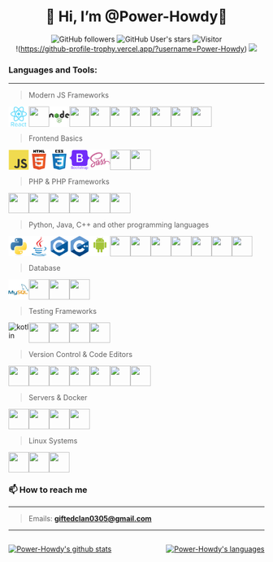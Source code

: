 <h1 align="center">👋 Hi, I’m @Power-Howdy👋</h1>


<div style="text-align: center;">

![GitHub followers](https://img.shields.io/github/followers/Power-Howdy?style=social)
![GitHub User's stars](https://img.shields.io/github/stars/Power-Howdy?style=social)
![Visitor](https://visitor-badge.laobi.icu/badge?page_id=Power-Howdy.*)
<br />
!(https://github-profile-trophy.vercel.app/?username=Power-Howdy)
![](https://camo.githubusercontent.com/992babdffd8c74a1502de375fbdf7e4d54773242/68747470733a2f2f6d656469612e67697068792e636f6d2f6d656469612f53576f536b4e36447854737a71494b4571762f67697068792e676966)

</div>
<h3 align="left">Languages and Tools:</h3>

------------

> Modern JS Frameworks
<div style="display: flex;">
<img src="https://raw.githubusercontent.com/devicons/devicon/master/icons/react/react-original-wordmark.svg"  alt="react" width="40" height="40" />
<img src="https://cdn.jsdelivr.net/gh/devicons/devicon/icons/angularjs/angularjs-original.svg" width="40" height="40"/>
<img src="https://raw.githubusercontent.com/devicons/devicon/master/icons/nodejs/nodejs-original-wordmark.svg" alt="nodejs" width="40" height="40" />      
<img src="https://cdn.jsdelivr.net/gh/devicons/devicon/icons/nextjs/nextjs-original-wordmark.svg" width="40" height="40" /> 
<img src="https://cdn.jsdelivr.net/gh/devicons/devicon/icons/express/express-original-wordmark.svg" width="40" height="40"/>
<img src="https://cdn.jsdelivr.net/gh/devicons/devicon/icons/electron/electron-original.svg" width="40" height="40" />
<img src="https://cdn.jsdelivr.net/gh/devicons/devicon/icons/redux/redux-original.svg" width="40" height="40"/>
<img src="https://cdn.jsdelivr.net/gh/devicons/devicon/icons/threejs/threejs-original.svg" width="40" height="40"/>
<img src="https://cdn.jsdelivr.net/gh/devicons/devicon/icons/typescript/typescript-original.svg" width="40" height="40"/>
<img src="https://cdn.jsdelivr.net/gh/devicons/devicon/icons/vuejs/vuejs-original.svg"  width="40" height="40"/>
</div>

> Frontend Basics
<div style="display: flex;">       
<img src="https://raw.githubusercontent.com/devicons/devicon/master/icons/javascript/javascript-original.svg" alt="javascript" width="40" height="40" /> 
<img src="https://raw.githubusercontent.com/devicons/devicon/master/icons/html5/html5-original-wordmark.svg" alt="html5" width="40" height="40" />
<img src="https://raw.githubusercontent.com/devicons/devicon/master/icons/css3/css3-original-wordmark.svg" alt="css3" width="40" height="40" />  
<img src="https://raw.githubusercontent.com/devicons/devicon/master/icons/bootstrap/bootstrap-plain-wordmark.svg" alt="bootstrap" width="40" height="40" /> 
<img src="https://raw.githubusercontent.com/devicons/devicon/master/icons/sass/sass-original.svg" alt="sass" width="40" height="40" /> 
<img src="https://cdn.jsdelivr.net/gh/devicons/devicon/icons/materialui/materialui-original.svg" width="40" height="40"/>          
<img src="https://cdn.jsdelivr.net/gh/devicons/devicon/icons/tailwindcss/tailwindcss-original-wordmark.svg" width="40" height="40"/>
</div>

> PHP & PHP Frameworks
<div style="display: flex;">   
<img src="https://cdn.jsdelivr.net/gh/devicons/devicon/icons/php/php-original.svg" width="40" height="40"/>
<img src="https://cdn.jsdelivr.net/gh/devicons/devicon/icons/laravel/laravel-plain-wordmark.svg" width="40" height="40"/>  
<img src="https://cdn.jsdelivr.net/gh/devicons/devicon/icons/codeigniter/codeigniter-plain-wordmark.svg"  width="40" height="40"/>
<img src="https://cdn.jsdelivr.net/gh/devicons/devicon/icons/symfony/symfony-original.svg" width="40" height="40" />
<img src="https://cdn.jsdelivr.net/gh/devicons/devicon/icons/yii/yii-original.svg" width="40" height="40"/>
<img src="https://cdn.jsdelivr.net/gh/devicons/devicon/icons/zend/zend-plain.svg" width="40" height="40"/>
</div>

> Python, Java, C++ and other programming languages
 <div style="display: flex;">           
<img src="https://raw.githubusercontent.com/devicons/devicon/master/icons/python/python-original.svg" alt="python" width="40" height="40" />
<img src="https://raw.githubusercontent.com/devicons/devicon/master/icons/java/java-original.svg" alt="java" width="40"  height="40" /> 
<img src="https://raw.githubusercontent.com/devicons/devicon/master/icons/c/c-original.svg" alt="c" width="40" height="40" />
<img src="https://raw.githubusercontent.com/devicons/devicon/master/icons/cplusplus/cplusplus-original.svg" alt="cplusplus" width="40" height="40" />      
<img src="https://raw.githubusercontent.com/devicons/devicon/master/icons/android/android-original-wordmark.svg" alt="android" width="40" height="40" />
<img src="https://cdn.jsdelivr.net/gh/devicons/devicon/icons/dart/dart-original.svg" width="40" height="40"/>          
<img src="https://cdn.jsdelivr.net/gh/devicons/devicon/icons/dotnetcore/dotnetcore-original.svg" width="40" height="40"/>          
<img src="https://cdn.jsdelivr.net/gh/devicons/devicon/icons/django/django-plain.svg" width="40" height="40"/>
<img src="https://cdn.jsdelivr.net/gh/devicons/devicon/icons/nuxtjs/nuxtjs-original.svg" width="40" height="40"/>
<img src="https://cdn.jsdelivr.net/gh/devicons/devicon/icons/nestjs/nestjs-plain.svg" width="40" height="40"/>
<img src="https://cdn.jsdelivr.net/gh/devicons/devicon/icons/perl/perl-original.svg" width="40" height="40"/>
<img src="https://cdn.jsdelivr.net/gh/devicons/devicon/icons/ruby/ruby-original.svg" width="40" height="40"/>
</div>

> Database
<div style="display: flex;">
<img src="https://raw.githubusercontent.com/devicons/devicon/master/icons/mysql/mysql-original-wordmark.svg" alt="mysql" width="40" height="40" /> 
<img src="https://cdn.jsdelivr.net/gh/devicons/devicon/icons/mongodb/mongodb-original-wordmark.svg" width="40" height="40" />
<img src="https://cdn.jsdelivr.net/gh/devicons/devicon/icons/postgresql/postgresql-original-wordmark.svg" width="40" height="40" />
<img src="https://cdn.jsdelivr.net/gh/devicons/devicon/icons/sqlite/sqlite-original-wordmark.svg"  width="40" height="40"/>
</div>

> Testing Frameworks
<div style="display: flex;">
<img src="https://www.vectorlogo.zone/logos/kotlinlang/kotlinlang-icon.svg" alt="kotlin" width="40" height="40" />
<img src="https://cdn.jsdelivr.net/gh/devicons/devicon/icons/jest/jest-plain.svg" width="40" height="40"/>
<img src="https://cdn.jsdelivr.net/gh/devicons/devicon/icons/eslint/eslint-original-wordmark.svg" width="40" height="40"/>   
<img src="https://cdn.jsdelivr.net/gh/devicons/devicon/icons/mocha/mocha-plain.svg" width="40" height="40"/> 
<img src="https://cdn.jsdelivr.net/gh/devicons/devicon/icons/pytest/pytest-original.svg" width="40" height="40"/>
</div>

> Version Control & Code Editors
<div style="display: flex;">
<img src="https://cdn.jsdelivr.net/gh/devicons/devicon/icons/git/git-original-wordmark.svg" width="40" height="40"/>  
<img src="https://cdn.jsdelivr.net/gh/devicons/devicon/icons/vscode/vscode-original-wordmark.svg" width="40" height="40"/> 
<img src="https://cdn.jsdelivr.net/gh/devicons/devicon/icons/visualstudio/visualstudio-plain.svg" width="40" height="40"/>
<img src="https://cdn.jsdelivr.net/gh/devicons/devicon/icons/phpstorm/phpstorm-original-wordmark.svg" width="40" height="40"/>  
<img src="https://cdn.jsdelivr.net/gh/devicons/devicon/icons/pycharm/pycharm-original.svg" width="40" height="40"/> 
<img src="https://cdn.jsdelivr.net/gh/devicons/devicon/icons/anaconda/anaconda-original.svg" width="40" height="40"/>
<img src="https://cdn.jsdelivr.net/gh/devicons/devicon/icons/codepen/codepen-plain.svg" width="40" height="40"/>   
</div>

> Servers & Docker
<div style="display: flex;">
<img src="https://cdn.jsdelivr.net/gh/devicons/devicon/icons/apache/apache-original-wordmark.svg" width="40" height="40"/>       
<img src="https://cdn.jsdelivr.net/gh/devicons/devicon/icons/nginx/nginx-original.svg" width="40" height="40"/>
<img src="https://cdn.jsdelivr.net/gh/devicons/devicon/icons/tomcat/tomcat-original.svg" width="40" height="40" />
<img src="https://cdn.jsdelivr.net/gh/devicons/devicon/icons/docker/docker-original-wordmark.svg" width="40" height="40"/>      
</div>

> Linux Systems
<div style="display: flex;">
<img src="https://cdn.jsdelivr.net/gh/devicons/devicon/icons/redhat/redhat-original.svg" width="40" height="40"/>
<img src="https://cdn.jsdelivr.net/gh/devicons/devicon/icons/ubuntu/ubuntu-plain.svg" width="40" height="40"/>          
<img src="https://cdn.jsdelivr.net/gh/devicons/devicon/icons/fedora/fedora-original.svg" width="40" height="40"/>
</div>

<h3 align="left">📫 How to reach me</h3>

-----------

>  Emails: **giftedclan0305@gmail.com**

-----------

<div style="display: flex; justify-content: space-between;">

[![Power-Howdy's github stats](https://github-readme-stats.vercel.app/api?username=Power-Howdy&show_icons=true)](https://github.com/Power-Howdy)

[![Power-Howdy's languages](https://github-readme-stats.vercel.app/api/top-langs/?username=Power-Howdy&layout=compact&theme=radical)](https://github.com/Power-Howdy)
</div>
